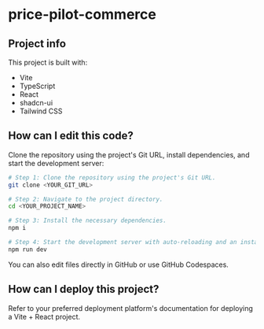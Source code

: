 # price-pilot-commerce

## Project info

This project is built with:

- Vite
- TypeScript
- React
- shadcn-ui
- Tailwind CSS

## How can I edit this code?

Clone the repository using the project's Git URL, install dependencies, and start the development server:

```sh
# Step 1: Clone the repository using the project's Git URL.
git clone <YOUR_GIT_URL>

# Step 2: Navigate to the project directory.
cd <YOUR_PROJECT_NAME>

# Step 3: Install the necessary dependencies.
npm i

# Step 4: Start the development server with auto-reloading and an instant preview.
npm run dev
```

You can also edit files directly in GitHub or use GitHub Codespaces.

## How can I deploy this project?

Refer to your preferred deployment platform's documentation for deploying a Vite + React project.
